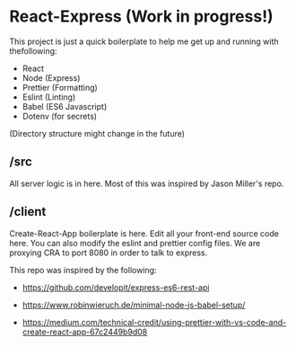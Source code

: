 # React-Express (Work in progress!)

This project is just a quick boilerplate to help me get up and running with thefollowing:

- React
- Node (Express)
- Prettier (Formatting)
- Eslint (Linting)
- Babel (ES6 Javascript)
- Dotenv (for secrets)


(Directory structure might change in the future)

## /src
All server logic is in here. Most of this was inspired by Jason Miller's repo.

## /client
Create-React-App boilerplate is here. Edit all your front-end source code here. You can also modify the eslint and prettier config files. We are proxying CRA to port 8080 in order to talk to express. 


This repo was inspired by the following:

- https://github.com/developit/express-es6-rest-api

- https://www.robinwieruch.de/minimal-node-js-babel-setup/

- https://medium.com/technical-credit/using-prettier-with-vs-code-and-create-react-app-67c2449b9d08

